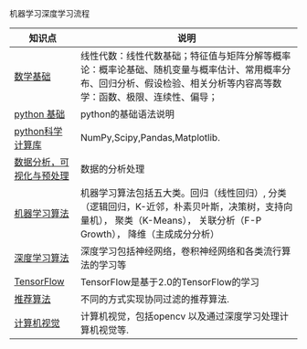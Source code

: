 机器学习深度学习流程


|知识点|说明|  
|---|---|  
|[数学基础](mathematics)|线性代数：线性代数基础；特征值与矩阵分解等概率论：概率论基础、随机变量与概率估计、常用概率分布、回归分析、假设检验、相关分析等内容高等数学：函数、极限、连续性、偏导；|  
|[python 基础](https://github.com/miozeng/Review/tree/master/python)|python的基础语法说明|  
|[python科学计算库](python科学计算库)|NumPy,Scipy,Pandas,Matplotlib.| 
|[数据分析，可视化与预处理](dataannalysis)|数据的分析处理|  
|[机器学习算法](machinelearning)|机器学习算法包括五大类。回归（线性回归）,	分类（逻辑回归，K-近邻，朴素贝叶斯，决策树，支持向量机），	聚类（K-Means），	关联分析（F-P Growth），	降维（主成成分分析）|  
|[深度学习算法](deeplearn)|深度学习包括神经网络，卷积神经网络和各类流行算法的学习等|
|[TensorFlow](TensorFlow)|TensorFlow是基于2.0的TensorFlow的学习|
|[推荐算法](推荐算法)|不同的方式实现协同过滤的推荐算法.|  
|[计算机视觉](计算机视觉/opencv)|计算机视觉，包括opencv 以及通过深度学习处理计算机视觉等.|  
